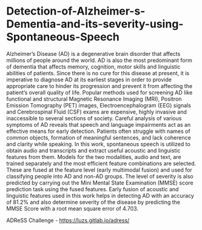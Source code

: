 # Detection-of-Alzheimer-s-Dementia-and-its-severity-using-Spontaneous-Speech

Alzheimer’s Disease (AD) is a degenerative brain disorder that affects millions of people
around the world. AD is also the most predominant form of dementia that affects memory,
cognition, motor skills and linguistic abilities of patients. Since there is no cure for this disease
at present, it is imperative to diagnose AD at its earliest stages in order to provide appropriate
care to hinder its progression and prevent it from affecting the patient’s overall quality of life.
Popular methods used for screening AD like functional and structural Magnetic Resonance
Imaging (MRI), Positron Emission Tomography (PET) images, Electroencephalogram (EEG)
signals and Cerebrospinal Fluid (CSF) exams are expensive, highly invasive and inaccessible
to several sections of society. Careful analysis of various symptoms of AD reveals that speech
and language impairments act as an effective means for early detection. Patients often struggle
with names of common objects, formation of meaningful sentences, and lack coherence and
clarity while speaking. In this work, spontaneous speech is utilized to obtain audio and
transcripts and extract useful acoustic and linguistic features from them. Models for the two
modalities, audio and text, are trained separately and the most efficient feature combinations
are selected. These are fused at the feature level (early multimodal fusion) and used for
classifying people into AD and non-AD groups. The level of severity is also predicted by
carrying out the Mini Mental State Examination (MMSE) score prediction task using the fused
features. Early fusion of acoustic and linguistic features used in this work helps in detecting
AD with an accuracy of 81.2% and also determine severity of the disease by predicting the
MMSE Score with a root mean square error of 4.703.

ADReSS Challenge - https://luzs.gitlab.io/adress/
